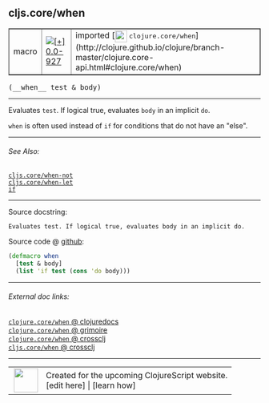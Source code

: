 ## cljs.core/when



 <table border="1">
<tr>
<td>macro</td>
<td><a href="https://github.com/cljsinfo/cljs-api-docs/tree/0.0-927"><img valign="middle" alt="[+] 0.0-927" title="Added in 0.0-927" src="https://img.shields.io/badge/+-0.0--927-lightgrey.svg"></a> </td>
<td>
imported [<img height="24px" valign="middle" src="http://i.imgur.com/1GjPKvB.png"> <samp>clojure.core/when</samp>](http://clojure.github.io/clojure/branch-master/clojure.core-api.html#clojure.core/when)
</td>
</tr>
</table>


 <samp>
(__when__ test & body)<br>
</samp>

---

Evaluates `test`. If logical true, evaluates `body` in an implicit `do`.

`when` is often used instead of `if` for conditions that do not have an "else".



---


###### See Also:

[`cljs.core/when-not`](../cljs.core/when-not.md)<br>
[`cljs.core/when-let`](../cljs.core/when-let.md)<br>
[`if`](../special/if.md)<br>

---


Source docstring:

```
Evaluates test. If logical true, evaluates body in an implicit do.
```


Source code @ [github](https://github.com/clojure/clojure/blob/clojure-1.8.0/src/clj/clojure/core.clj#L493-L497):

```clj
(defmacro when
  [test & body]
  (list 'if test (cons 'do body)))
```

<!--
Repo - tag - source tree - lines:

 <pre>
clojure @ clojure-1.8.0
└── src
    └── clj
        └── clojure
            └── <ins>[core.clj:493-497](https://github.com/clojure/clojure/blob/clojure-1.8.0/src/clj/clojure/core.clj#L493-L497)</ins>
</pre>

-->

---



###### External doc links:

[`clojure.core/when` @ clojuredocs](http://clojuredocs.org/clojure.core/when)<br>
[`clojure.core/when` @ grimoire](http://conj.io/store/v1/org.clojure/clojure/1.7.0-beta3/clj/clojure.core/when/)<br>
[`clojure.core/when` @ crossclj](http://crossclj.info/fun/clojure.core/when.html)<br>
[`cljs.core/when` @ crossclj](http://crossclj.info/fun/cljs.core/when.html)<br>

---

 <table>
<tr><td>
<img valign="middle" align="right" width="48px" src="http://i.imgur.com/Hi20huC.png">
</td><td>
Created for the upcoming ClojureScript website.<br>
[edit here] | [learn how]
</td></tr></table>

[edit here]:https://github.com/cljsinfo/cljs-api-docs/blob/master/cljsdoc/cljs.core/when.cljsdoc
[learn how]:https://github.com/cljsinfo/cljs-api-docs/wiki/cljsdoc-files

<!--

This information was too distracting to show to readers, but I'll leave it
commented here since it is helpful to:

- pretty-print the data used to generate this document
- and show how to retrieve that data



The API data for this symbol:

```clj
{:description "Evaluates `test`. If logical true, evaluates `body` in an implicit `do`.\n\n`when` is often used instead of `if` for conditions that do not have an \"else\".",
 :ns "cljs.core",
 :name "when",
 :signature ["[test & body]"],
 :history [["+" "0.0-927"]],
 :type "macro",
 :related ["cljs.core/when-not" "cljs.core/when-let" "special/if"],
 :full-name-encode "cljs.core/when",
 :source {:code "(defmacro when\n  [test & body]\n  (list 'if test (cons 'do body)))",
          :title "Source code",
          :repo "clojure",
          :tag "clojure-1.8.0",
          :filename "src/clj/clojure/core.clj",
          :lines [493 497]},
 :full-name "cljs.core/when",
 :clj-symbol "clojure.core/when",
 :docstring "Evaluates test. If logical true, evaluates body in an implicit do."}

```

Retrieve the API data for this symbol:

```clj
;; from Clojure REPL
(require '[clojure.edn :as edn])
(-> (slurp "https://raw.githubusercontent.com/cljsinfo/cljs-api-docs/catalog/cljs-api.edn")
    (edn/read-string)
    (get-in [:symbols "cljs.core/when"]))
```

-->
